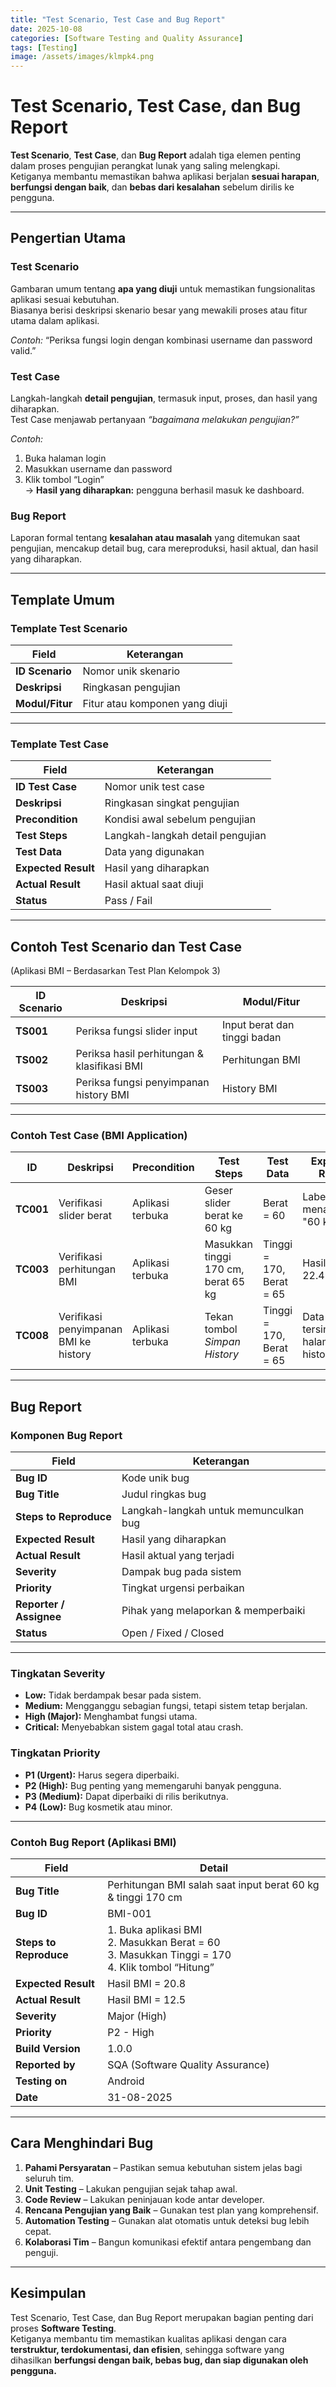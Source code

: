 ```yaml
---
title: "Test Scenario, Test Case and Bug Report"
date: 2025-10-08
categories: [Software Testing and Quality Assurance]
tags: [Testing] 
image: /assets/images/klmpk4.png
---
```


#  Test Scenario, Test Case, dan Bug Report

**Test Scenario**, **Test Case**, dan **Bug Report** adalah tiga elemen penting dalam proses pengujian perangkat lunak yang saling melengkapi.  
Ketiganya membantu memastikan bahwa aplikasi berjalan **sesuai harapan**, **berfungsi dengan baik**, dan **bebas dari kesalahan** sebelum dirilis ke pengguna.

---

##  Pengertian Utama

###  Test Scenario  
Gambaran umum tentang **apa yang diuji** untuk memastikan fungsionalitas aplikasi sesuai kebutuhan.  
Biasanya berisi deskripsi skenario besar yang mewakili proses atau fitur utama dalam aplikasi.

*Contoh:* “Periksa fungsi login dengan kombinasi username dan password valid.”

###  Test Case  
Langkah-langkah **detail pengujian**, termasuk input, proses, dan hasil yang diharapkan.  
Test Case menjawab pertanyaan *“bagaimana melakukan pengujian?”*  

*Contoh:*  
1. Buka halaman login  
2. Masukkan username dan password  
3. Klik tombol “Login”  
→ **Hasil yang diharapkan:** pengguna berhasil masuk ke dashboard.

###  Bug Report  
Laporan formal tentang **kesalahan atau masalah** yang ditemukan saat pengujian, mencakup detail bug, cara mereproduksi, hasil aktual, dan hasil yang diharapkan.

---

##  Template Umum

###  Template Test Scenario
| Field | Keterangan |
|-------|-------------|
| **ID Scenario** | Nomor unik skenario |
| **Deskripsi** | Ringkasan pengujian |
| **Modul/Fitur** | Fitur atau komponen yang diuji |

---

###  Template Test Case
| Field | Keterangan |
|-------|-------------|
| **ID Test Case** | Nomor unik test case |
| **Deskripsi** | Ringkasan singkat pengujian |
| **Precondition** | Kondisi awal sebelum pengujian |
| **Test Steps** | Langkah-langkah detail pengujian |
| **Test Data** | Data yang digunakan |
| **Expected Result** | Hasil yang diharapkan |
| **Actual Result** | Hasil aktual saat diuji |
| **Status** | Pass / Fail |

---

##  Contoh Test Scenario dan Test Case  
(Aplikasi BMI – Berdasarkan Test Plan Kelompok 3)

| ID Scenario | Deskripsi | Modul/Fitur |
|--------------|------------|--------------|
| **TS001** | Periksa fungsi slider input | Input berat dan tinggi badan |
| **TS002** | Periksa hasil perhitungan & klasifikasi BMI | Perhitungan BMI |
| **TS003** | Periksa fungsi penyimpanan history BMI | History BMI |

---

###  Contoh Test Case (BMI Application)

| ID | Deskripsi | Precondition | Test Steps | Test Data | Expected Result |
|----|------------|---------------|-------------|------------|-----------------|
| **TC001** | Verifikasi slider berat | Aplikasi terbuka | Geser slider berat ke 60 kg | Berat = 60 | Label menampilkan "60 kg" |
| **TC003** | Verifikasi perhitungan BMI | Aplikasi terbuka | Masukkan tinggi 170 cm, berat 65 kg | Tinggi = 170, Berat = 65 | Hasil BMI = 22.49 |
| **TC008** | Verifikasi penyimpanan BMI ke history | Aplikasi terbuka | Tekan tombol *Simpan History* | Tinggi = 170, Berat = 65 | Data tersimpan di halaman history |

---

##  Bug Report

###  Komponen Bug Report
| Field | Keterangan |
|-------|-------------|
| **Bug ID** | Kode unik bug |
| **Bug Title** | Judul ringkas bug |
| **Steps to Reproduce** | Langkah-langkah untuk memunculkan bug |
| **Expected Result** | Hasil yang diharapkan |
| **Actual Result** | Hasil aktual yang terjadi |
| **Severity** | Dampak bug pada sistem |
| **Priority** | Tingkat urgensi perbaikan |
| **Reporter / Assignee** | Pihak yang melaporkan & memperbaiki |
| **Status** | Open / Fixed / Closed |

---

###  Tingkatan Severity
- **Low:** Tidak berdampak besar pada sistem.  
- **Medium:** Mengganggu sebagian fungsi, tetapi sistem tetap berjalan.  
- **High (Major):** Menghambat fungsi utama.  
- **Critical:** Menyebabkan sistem gagal total atau crash.

###  Tingkatan Priority
- **P1 (Urgent):** Harus segera diperbaiki.  
- **P2 (High):** Bug penting yang memengaruhi banyak pengguna.  
- **P3 (Medium):** Dapat diperbaiki di rilis berikutnya.  
- **P4 (Low):** Bug kosmetik atau minor.

---

###  Contoh Bug Report (Aplikasi BMI)
| Field | Detail |
|--------|---------|
| **Bug Title** | Perhitungan BMI salah saat input berat 60 kg & tinggi 170 cm |
| **Bug ID** | BMI-001 |
| **Steps to Reproduce** | 1. Buka aplikasi BMI<br>2. Masukkan Berat = 60<br>3. Masukkan Tinggi = 170<br>4. Klik tombol “Hitung” |
| **Expected Result** | Hasil BMI = 20.8 |
| **Actual Result** | Hasil BMI = 12.5 |
| **Severity** | Major (High) |
| **Priority** | P2 - High |
| **Build Version** | 1.0.0 |
| **Reported by** | SQA (Software Quality Assurance) |
| **Testing on** | Android |
| **Date** | 31-08-2025 |

---

##  Cara Menghindari Bug

1. **Pahami Persyaratan** – Pastikan semua kebutuhan sistem jelas bagi seluruh tim.  
2. **Unit Testing** – Lakukan pengujian sejak tahap awal.  
3. **Code Review** – Lakukan peninjauan kode antar developer.  
4. **Rencana Pengujian yang Baik** – Gunakan test plan yang komprehensif.  
5. **Automation Testing** – Gunakan alat otomatis untuk deteksi bug lebih cepat.  
6. **Kolaborasi Tim** – Bangun komunikasi efektif antara pengembang dan penguji.

---

##  Kesimpulan

Test Scenario, Test Case, dan Bug Report merupakan bagian penting dari proses **Software Testing**.  
Ketiganya membantu tim memastikan kualitas aplikasi dengan cara **terstruktur, terdokumentasi, dan efisien**, sehingga software yang dihasilkan **berfungsi dengan baik, bebas bug, dan siap digunakan oleh pengguna.**
